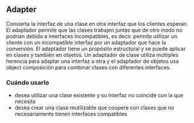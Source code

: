 ## Adapter

Convierta la interfaz de una clase en otra interfaz que los clientes esperan.
El adaptador permite que las clases trabajen juntas que de otro modo no podrían debido a
interfaces incompatibles, es decir. permite utilizar un cliente con un incompatible
interfaz por un adaptador que hace la conversión. El adaptador tiene un propósito estructural
y se puede aplicar en clases y también en objetos. Un adaptador de clase utiliza múltiples
herencia para adaptar una interfaz a otra y el adaptador de objetos usa object
composición para combinar clases con diferentes interfaces.

### Cuándo usarlo

* desea utilizar una clase existente y su interfaz no coincide con la que necesita
* desea crear una clase reutilizable que coopere con clases que no necesariamente tienen interfaces compatibles
